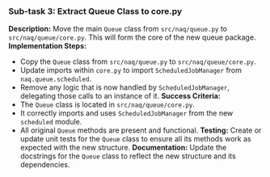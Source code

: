 ### Sub-task 3: Extract Queue Class to core.py
**Description:** Move the main `Queue` class from `src/naq/queue.py` to `src/naq/queue/core.py`. This will form the core of the new queue package.
**Implementation Steps:**
- Copy the `Queue` class from `src/naq/queue.py` to `src/naq/queue/core.py`.
- Update imports within `core.py` to import `ScheduledJobManager` from `naq.queue.scheduled`.
- Remove any logic that is now handled by `ScheduledJobManager`, delegating those calls to an instance of it.
**Success Criteria:**
- The `Queue` class is located in `src/naq/queue/core.py`.
- It correctly imports and uses `ScheduledJobManager` from the new `scheduled` module.
- All original `Queue` methods are present and functional.
**Testing:** Create or update unit tests for the `Queue` class to ensure all its methods work as expected with the new structure.
**Documentation:** Update the docstrings for the `Queue` class to reflect the new structure and its dependencies.